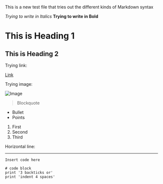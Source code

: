 This is a new test file that tries out the different kinds of Markdown syntax

*Trying to write in Italics*
**Trying to write in Bold**

# This is Heading 1
## This is Heading 2

Trying link:

[Link](http://google.com)

Trying image:

![Image](https://upload.wikimedia.org/wikipedia/commons/4/44/Geisel_Library%2C_UCSD.jpg)

> Blockquote

* Bullet
* Points

1. First
2. Second
3. Third

Horizontal line:

---

`Insert code here`

```
# code block
print '3 backticks or'
print 'indent 4 spaces'
```
